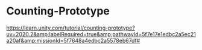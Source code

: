 # Counting-Prototype
https://learn.unity.com/tutorial/counting-prototype?uv=2020.2&amp;labelRequired=true&amp;pathwayId=5f7e17e1edbc2a5ec21a20af&amp;missionId=5f7648a4edbc2a5578eb67df#
